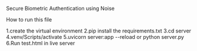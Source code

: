 Secure Biometric Authentication using Noise

How to run this file 

1.create the virtual environment 
2.pip install the requirements.txt
3.cd server
4.venv/Scripts/activate
5.uvicorn server:app --reload or python server.py
6.Run test.html in live server


